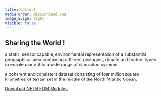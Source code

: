 ```yaml
---
title: Callout
media_order: missionland.png
image_align: right
visible: false
---
```


## **Sharing** the World !

a static, sensor capable, environmental representation of a substantial geographical area containing different geologies, climate and feature types to enable use within a wide range of simulation systems.

a coherent and consistent dataset consisting of four million square kilometres of terrain set in the middle of the North Atlantic Ocean. 

[Download NETN FOM Modules](https://www.sto.nato.int/pages/natostandards.aspx?classes=btn,btn-primary,btn-lg)